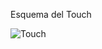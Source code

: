 Esquema del Touch

![Touch](https://user-images.githubusercontent.com/123588416/224460809-438adc47-d5f1-4fea-bdca-8c5808a6e715.png)
